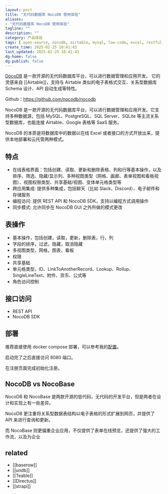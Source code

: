```yaml
---
layout: post
title: "无代码数据库 NocoDB 使用体验"
aliases:
- "无代码数据库 NocoDB 使用体验"
tagline: ""
description: ""
category: 产品体验
tags: [ open-source, nocodb, airtable, mysql, low-code, excel, restful, slack, discord, table ]
create_time: 2025-02-25 10:41:43
last_updated: 2025-02-25 10:41:43
dg-home: false
dg-publish: false
---
```


[DocoDB](https://www.nocodb.com/) 是一款开源的无代码数据库平台，可以进行数据管理和应用开发。 它的灵感来自 [[Airtable]]，支持与 Airtable 类似的电子表格式交互、关系型数据库 Schema 设计、API 自动生成等特性。

Github：<https://github.com/nocodb/nocodb>

NocoDB 是一款开源的无代码数据库平台，可以进行数据管理和应用开发。它支持多种数据源，包括 MySQL、PostgreSQL、SQL Server、SQLite 等主流关系型数据库，也能连接 Airtable、Google 表格等 SaaS 服务。

NocoDB 的本质是将数据库中的数据以在线 Excel 或者接口的方式开放出来，提供本地部署和云托管两种模式。

## 特点

- 在线表格界面：包括创建、读取、更新和删除表格、列和行等基本操作，以及排序、筛选、隐藏/显示列、多种视图类型（网格、画廊、表单视图和看板视图）、视图权限类型、共享基础/视图、变体单元格类型等
- 跨应用集成: 提供多种集成，包括聊天（比如 Slack、Discord）、电子邮件和存储服务
- 编程访问: 提供 REST API 和 NocoDB SDK，支持以编程方式调用操作
- 同步模式: 允许同步在 NocoDB GUI 之外所做的模式更改

## 表操作

- 基本操作，包括创建，读取，更新，删除表，行，列
- 字段的排序，过滤，隐藏，取消隐藏
- 多视图类型，网格，图表，看板
- 权限
- 共享基础
- 单元格类型，ID、LinkToAnotherRecord、Lookup、Rollup、SingleLineText、附件、货币、公式等
- 角色访问控制

## 接口访问

- REST API
- NocoDB SDK

## 部署

推荐直接使用 docker compose 部署，可以参考我的[配置](https://github.com/einverne/dockerfile)。

启动完了之后直接访问 8080 端口。

在注册页面完成初始化注册。

## NocoDB vs NocoBase

NocoDB 和 NocoBase 是两款开源的低代码，无代码的开发平台，但是两者在设计和实现上有一些差异。

NocoDB 更注重将关系型数据表结构以电子表格的形式扩展到网页，并提供了 API 来进行查询和更新。

而 NocoBase 则更偏重企业应用，不仅提供了表单在线预览，还提供了强大的工作流，以及为企业

## related

- [[baserow]]
- [[undb]]
- [[Teable]]
- [[Directus]]
- [[strapi]]

